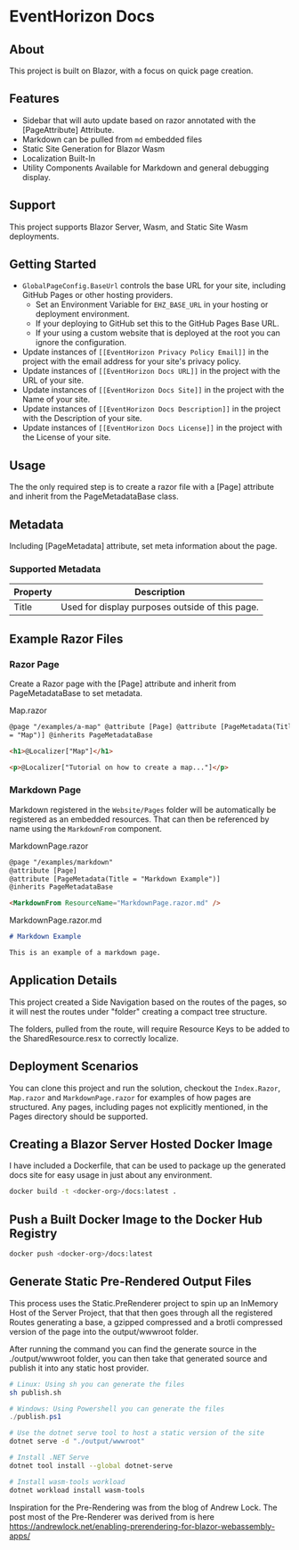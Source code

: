 # EventHorizon Docs

## About

This project is built on Blazor, with a focus on quick page creation.

## Features

- Sidebar that will auto update based on razor annotated with the [PageAttribute] Attribute.
- Markdown can be pulled from `md` embedded files
- Static Site Generation for Blazor Wasm
- Localization Built-In
- Utility Components Available for Markdown and general debugging display.

## Support

This project supports Blazor Server, Wasm, and Static Site Wasm deployments.

## Getting Started

- `GlobalPageConfig.BaseUrl` controls the base URL for your site, including GitHub Pages or other hosting providers.
  - Set an Environment Variable for `EHZ_BASE_URL` in your hosting or deployment environment.
  - If your deploying to GitHub set this to the GitHub Pages Base URL.
  - If your using a custom website that is deployed at the root you can ignore the configuration.
- Update instances of `[[EventHorizon Privacy Policy Email]]` in the project with the email address for your site's privacy policy.
- Update instances of `[[EventHorizon Docs URL]]` in the project with the URL of your site.
- Update instances of `[[EventHorizon Docs Site]]` in the project with the Name of your site.
- Update instances of `[[EventHorizon Docs Description]]` in the project with the Description of your site.
- Update instances of `[[EventHorizon Docs License]]` in the project with the License of your site.

## Usage

The the only required step is to create a razor file with a [Page] attribute and inherit from the PageMetadataBase class.

## Metadata

Including [PageMetadata] attribute, set meta information about the page.

### Supported Metadata

| Property | Description                                     |
| -------- | ----------------------------------------------- |
| Title    | Used for display purposes outside of this page. |

## Example Razor Files

### Razor Page

Create a Razor page with the [Page] attribute and inherit from PageMetadataBase to set metadata.

Map.razor

```html
@page "/examples/a-map" @attribute [Page] @attribute [PageMetadata(Title
= "Map")] @inherits PageMetadataBase

<h1>@Localizer["Map"]</h1>

<p>@Localizer["Tutorial on how to create a map..."]</p>
```

### Markdown Page

Markdown registered in the `Website/Pages` folder will be automatically be registered as an embedded resources. That can then be referenced by name using the `MarkdownFrom` component.

MarkdownPage.razor

```html
@page "/examples/markdown"
@attribute [Page]
@attribute [PageMetadata(Title = "Markdown Example")]
@inherits PageMetadataBase

<MarkdownFrom ResourceName="MarkdownPage.razor.md" />

```

MarkdownPage.razor.md

```md
# Markdown Example

This is an example of a markdown page.

```

## Application Details

This project created a Side Navigation based on the routes of the pages, so it will nest the routes under "folder" creating a compact tree structure.

The folders, pulled from the route, will require Resource Keys to be added to the SharedResource.resx to correctly localize.

## Deployment Scenarios

You can clone this project and run the solution, checkout the `Index.Razor`, `Map.razor` and `MarkdownPage.razor` for examples of how pages are structured. Any pages, including pages not explicitly mentioned, in the Pages directory should be supported.

## Creating a Blazor Server Hosted Docker Image

I have included a Dockerfile, that can be used to package up the generated docs site for easy usage in just about any environment.

```bash
docker build -t <docker-org>/docs:latest .
```

## Push a Built Docker Image to the Docker Hub Registry

```bash
docker push <docker-org>/docs:latest
```

## Generate Static Pre-Rendered Output Files

This process uses the Static.PreRenderer project to spin up an InMemory Host of the Server Project, that that then goes through all the registered Routes generating a base, a gzipped compressed and a brotli compressed version of the page into the output/wwwroot folder.

After running the command you can find the generate source in the ./output/wwwroot folder, you can then take that generated source and publish it into any static host provider.

```bash
# Linux: Using sh you can generate the files
sh publish.sh
```

```powershell
# Windows: Using Powershell you can generate the files
./publish.ps1
```

```bash
# Use the dotnet serve tool to host a static version of the site
dotnet serve -d "./output/wwwroot"
```

```bash
# Install .NET Serve
dotnet tool install --global dotnet-serve

# Install wasm-tools workload
dotnet workload install wasm-tools
```

Inspiration for the Pre-Rendering was from the blog of Andrew Lock. The post most of the Pre-Renderer was derived from is here <https://andrewlock.net/enabling-prerendering-for-blazor-webassembly-apps/>
